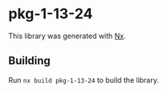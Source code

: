 # pkg-1-13-24

This library was generated with [Nx](https://nx.dev).

## Building

Run `nx build pkg-1-13-24` to build the library.
